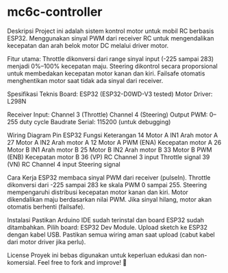 # mc6c-controller

Deskripsi
Project ini adalah sistem kontrol motor untuk mobil RC berbasis ESP32.
Menggunakan sinyal PWM dari receiver RC untuk mengendalikan kecepatan dan arah belok motor DC melalui driver motor.

Fitur utama:
Throttle dikonversi dari range sinyal input (-225 sampai 283) menjadi 0%–100% kecepatan maju.
Steering dikontrol secara proporsional untuk membedakan kecepatan motor kanan dan kiri.
Failsafe otomatis menghentikan motor saat tidak ada sinyal dari receiver.

Spesifikasi Teknis
Board: ESP32 (ESP32-D0WD-V3 tested)
Motor Driver: L298N

Receiver Input:
Channel 3 (Throttle)
Channel 4 (Steering)
Output PWM: 0–255 duty cycle
Baudrate Serial: 115200 (untuk debugging)

Wiring Diagram
Pin ESP32	Fungsi	Keterangan
14	Motor A IN1	Arah motor A
27	Motor A IN2	Arah motor A
12	Motor A PWM (ENA)	Kecepatan motor A
26	Motor B IN1	Arah motor B
25	Motor B IN2	Arah motor B
33	Motor B PWM (ENB)	Kecepatan motor B
36 (VP)	RC Channel 3 input	Throttle signal
39 (VN)	RC Channel 4 input	Steering signal

Cara Kerja
ESP32 membaca sinyal PWM dari receiver (pulseIn).
Throttle dikonversi dari -225 sampai 283 ke skala PWM 0 sampai 255.
Steering mempengaruhi distribusi kecepatan motor kanan dan kiri.
Motor dikendalikan maju berdasarkan nilai PWM.
Jika sinyal hilang, motor akan otomatis berhenti (failsafe).

Instalasi
Pastikan Arduino IDE sudah terinstal dan board ESP32 sudah ditambahkan.
Pilih board: ESP32 Dev Module.
Upload sketch ke ESP32 dengan kabel USB.
Pastikan semua wiring aman saat upload (cabut kabel dari motor driver jika perlu).

License
Proyek ini bebas digunakan untuk keperluan edukasi dan non-komersial.
Feel free to fork and improve! 🚀
